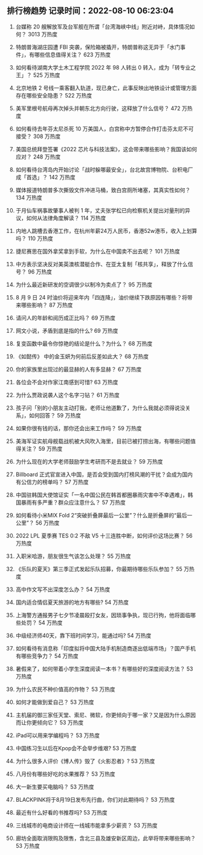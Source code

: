 
## 排行榜趋势 记录时间：2022-08-10 06:23:04
  
  1. 台媒称 20 艘解放军及台军舰在所谓「台湾海峡中线」附近对峙，具体情况如何？ 3013 万热度
    
  2. 特朗普海湖庄园遭 FBI 突袭，保险箱被撬开，特朗普称这无异于「水门事件」，有哪些信息值得关注？ 623 万热度
    
  3. 如何看待湖南大学土木工程学院 2022 年 98 人转出 0 转入，成为「转专业之王」？ 525 万热度
    
  4. 北京地铁 2 号线一乘客翻入轨道，现已身亡，此事反映出地铁设计或管理方面存在哪些安全隐患？ 522 万热度
    
  5. 美军里根号航母再次掉头并朝东北方向行驶，这释放了什么信号？ 472 万热度
    
  6. 如何看待去年芬太尼杀死 10 万美国人，白宫称中方暂停合作打击芬太尼不可接受？ 308 万热度
    
  7. 美国总统拜登签署《2022 芯片与科技法案》，这会带来哪些影响？我国该如何应对？ 248 万热度
    
  8. 如何看待台湾岛内开始讨论「战时躲哪最安全」，台北故宫博物院、台积电厂成「首选」？ 142 万热度
    
  9. 媒体报道特朗普多次撕毁文件冲进马桶，致白宫厕所堵塞，其真实性如何？ 134 万热度
    
  10. 于月仙车祸事故肇事人被判 1 年，丈夫张学松已向检察机关提出对量刑的异议，如何从法律角度解读？ 114 万热度
    
  11. 内地人跳槽去香港工作，在杭州年薪24万人民币，香港52w港币，收入上划算吗？ 110 万热度
    
  12. 捷尼赛思在国外拿奖拿到手软，为什么在中国卖不出去呢？ 101 万热度
    
  13. 中方表示坚决反对美英澳核潜艇合作、在亚太复制「核共享」，释放了什么信号？ 96 万热度
    
  14. 为什么最近新研发的空调很少以制冷为卖点了？ 95 万热度
    
  15. 8 月 9 日 24 时油价将迎来年内「四连降」，油价继续下跌原因有哪些？将带来哪些影响？ 87 万热度
    
  16. 请问人的年龄和阅历成正比吗？ 69 万热度
    
  17. 网文小说，矛盾到底是指的什么? 69 万热度
    
  18. 复变函数中最令你惊艳的结论是什么？为什么？ 68 万热度
    
  19. 《如懿传》 中的金玉妍为何前后反差如此大？ 68 万热度
    
  20. 你的家族里出现过的最显赫的人有多显赫？ 67 万热度
    
  21. 各位会不会对作家江南感到可惜? 63 万热度
    
  22. 为什么贾政说袭人这个名字刁钻？ 61 万热度
    
  23. 孩子问「别的小朋友主动打我，老师让他道歉了，为什么我就必须得说没关系」，如何回答？ 59 万热度
    
  24. 如果你很有钱的话，那你还会出来工作吗？ 59 万热度
    
  25. 美海军证实航母舰载战机被大风吹入海里，目前已被打捞出海，有哪些问题值得关注？ 59 万热度
    
  26. 为什么现在的大学老师鼓励学生考研而不是去就业？ 59 万热度
    
  27. Billboard 正式官宣进入中国，是否会受到国内打榜风潮的干扰？会成为国内有公信力的榜单吗？ 57 万热度
    
  28. 中国驻韩国大使馆证实「一名中国公民在韩首都圈暴雨灾害中不幸遇难」，韩国暴雨有多严重？群众应注意什么？ 57 万热度
    
  29. 如何看待小米MIX Fold 2“突破折叠屏最后一公里”？什么是折叠屏的“最后一公里”？ 56 万热度
    
  30. 2022 LPL 夏季赛 TES 0:2 不敌 V5 十三连胜中断，如何评价这场比赛？ 56 万热度
    
  31. 入职米哈游，朋友很生气该怎么处理？ 55 万热度
    
  32. 《乐队的夏天》第三季正式发起乐队招募，你最期待哪些乐队参加？ 55 万热度
    
  33. 高中作文写不出深度怎么办？ 54 万热度
    
  34. 国内适合情侣夏天旅游的地方有哪些? 54 万热度
    
  35. 上海警方通报男子七夕节凌晨殴打女友，因琐事争执，现已行拘，他将面临哪些处罚？ 54 万热度
    
  36. 中级经济师40天，靠下班时间学习，能通过吗? 54 万热度
    
  37. 如何看待有消息称「印度拟将中国大陆手机制造商逐出低端市场」？国产手机有哪些竞争力？ 54 万热度
    
  38. 暑假来了，如何带着小学生深度阅读一本书？有哪些好的深度阅读方法？ 53 万热度
    
  39. 为什么农民不种价值高的作物？ 53 万热度
    
  40. 如何才能做到爱自己？ 53 万热度
    
  41. 主机届的御三家任天堂、索尼、微软，你更倾向于哪一家？又是因为什么原因而让你更倾向它？ 53 万热度
    
  42. iPad可以用来学编程吗？ 53 万热度
    
  43. 中国练习生以后在Kpop会不会举步维艰? 53 万热度
    
  44. 为什么很多人评价《博人传》毁了《火影忍者》? 53 万热度
    
  45. 八月份有哪些好吃的水果推荐？ 53 万热度
    
  46. 大一新生要买电脑吗？ 53 万热度
    
  47. BLACKPINK将于8月19日发布先行曲，你们对此期待吗？ 53 万热度
    
  48. 最近有什么好看的书推荐吗? 53 万热度
    
  49. 三线城市的电商设计师在一线城市能拿多少薪资？ 53 万热度
    
  50. 廊坊全面取消限购及限售，含北三县及雄安新区周边，此举将带来哪些影响？ 53 万热度
    